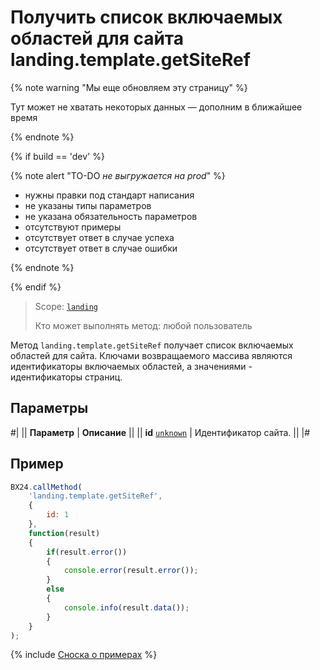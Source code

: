 # Получить список включаемых областей для сайта landing.template.getSiteRef

{% note warning "Мы еще обновляем эту страницу" %}

Тут может не хватать некоторых данных — дополним в ближайшее время

{% endnote %}

{% if build == 'dev' %}

{% note alert "TO-DO _не выгружается на prod_" %}

- нужны правки под стандарт написания
- не указаны типы параметров
- не указана обязательность параметров
- отсутствуют примеры
- отсутствует ответ в случае успеха
- отсутствует ответ в случае ошибки

{% endnote %}

{% endif %}

> Scope: [`landing`](../../scopes/permissions.md)
>
> Кто может выполнять метод: любой пользователь

Метод `landing.template.getSiteRef` получает список включаемых областей для сайта. Ключами возвращаемого массива являются идентификаторы включаемых областей, а значениями - идентификаторы страниц.

## Параметры

#|
|| **Параметр** | **Описание** ||
|| **id**
[`unknown`](../../data-types.md) | Идентификатор сайта. ||
|#

## Пример

```js
BX24.callMethod(
    'landing.template.getSiteRef',
    {
        id: 1
    },
    function(result)
    {
        if(result.error())
        {
            console.error(result.error());
        }
        else
        {
            console.info(result.data());
        }
    }
);
```

{% include [Сноска о примерах](../../../_includes/examples.md) %}
